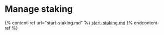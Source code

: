 # Manage staking

{% content-ref url="start-staking.md" %}
[start-staking.md](start-staking.md)
{% endcontent-ref %}
